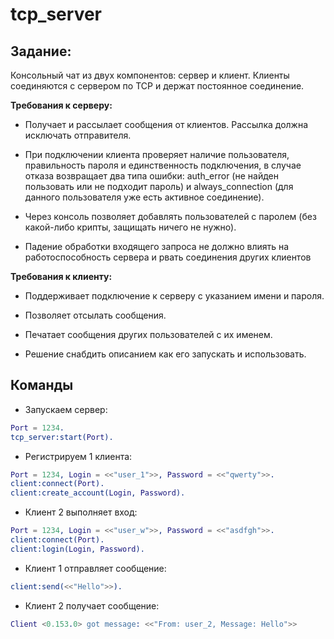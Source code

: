 # tcp_server

## Задание:

Консольный чат из двух компонентов: сервер и клиент. Клиенты соединяются с сервером по TCP и держат постоянное соединение.

**Требования к серверу:**

  - Получает и рассылает сообщения от клиентов. Рассылка должна исключать отправителя.

  - При подключении клиента проверяет наличие пользователя, правильность пароля и единственность подключения, в случае отказа возвращает два типа ошибки: auth_error (не найден пользовать или не подходит пароль) и always_connection (для данного пользователя уже есть активное соединение).

  - Через консоль позволяет добавлять пользователей с паролем (без какой-либо крипты, защищать ничего не нужно).

  - Падение обработки входящего запроса не должно влиять на работоспособность сервера и рвать соединения других клиентов


**Требования к клиенту:**

  - Поддерживает подключение к серверу с указанием имени и пароля.

  - Позволяет отсылать сообщения.

  - Печатает сообщения других пользователей с их именем.

  - Решение снабдить описанием как его запускать и использовать.

## Команды

 * Запускаем сервер:
``` erlang
Port = 1234.
tcp_server:start(Port).
```

 * Регистрируем 1 клиента:
``` erlang
Port = 1234, Login = <<"user_1">>, Password = <<"qwerty">>.
client:connect(Port).
client:create_account(Login, Password).
```

 * Клиент 2 выполняет вход:
``` erlang
Port = 1234, Login = <<"user_w">>, Password = <<"asdfgh">>.
client:connect(Port).
client:login(Login, Password).
```

 * Клиент 1 отправляет сообщение:
``` erlang
client:send(<<"Hello">>).
```

 * Клиент 2 получает сообщение:
``` erlang
Client <0.153.0> got message: <<"From: user_2, Message: Hello">>
```